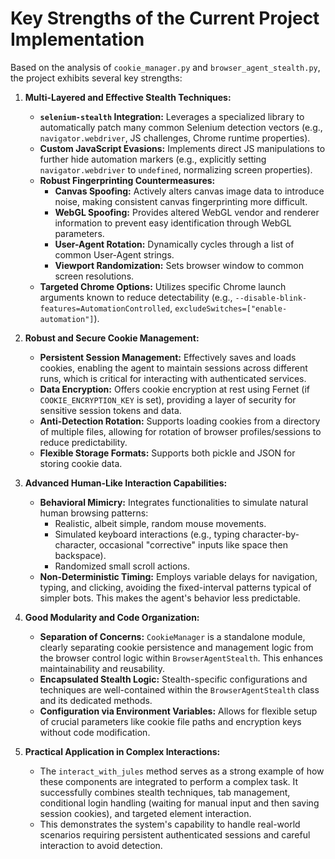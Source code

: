 # Key Strengths of the Current Project Implementation

Based on the analysis of `cookie_manager.py` and `browser_agent_stealth.py`, the project exhibits several key strengths:

1.  **Multi-Layered and Effective Stealth Techniques:**
    *   **`selenium-stealth` Integration:** Leverages a specialized library to automatically patch many common Selenium detection vectors (e.g., `navigator.webdriver`, JS challenges, Chrome runtime properties).
    *   **Custom JavaScript Evasions:** Implements direct JS manipulations to further hide automation markers (e.g., explicitly setting `navigator.webdriver` to `undefined`, normalizing screen properties).
    *   **Robust Fingerprinting Countermeasures:**
        *   **Canvas Spoofing:** Actively alters canvas image data to introduce noise, making consistent canvas fingerprinting more difficult.
        *   **WebGL Spoofing:** Provides altered WebGL vendor and renderer information to prevent easy identification through WebGL parameters.
        *   **User-Agent Rotation:** Dynamically cycles through a list of common User-Agent strings.
        *   **Viewport Randomization:** Sets browser window to common screen resolutions.
    *   **Targeted Chrome Options:** Utilizes specific Chrome launch arguments known to reduce detectability (e.g., `--disable-blink-features=AutomationControlled`, `excludeSwitches=["enable-automation"]`).

2.  **Robust and Secure Cookie Management:**
    *   **Persistent Session Management:** Effectively saves and loads cookies, enabling the agent to maintain sessions across different runs, which is critical for interacting with authenticated services.
    *   **Data Encryption:** Offers cookie encryption at rest using Fernet (if `COOKIE_ENCRYPTION_KEY` is set), providing a layer of security for sensitive session tokens and data.
    *   **Anti-Detection Rotation:** Supports loading cookies from a directory of multiple files, allowing for rotation of browser profiles/sessions to reduce predictability.
    *   **Flexible Storage Formats:** Supports both pickle and JSON for storing cookie data.

3.  **Advanced Human-Like Interaction Capabilities:**
    *   **Behavioral Mimicry:** Integrates functionalities to simulate natural human browsing patterns:
        *   Realistic, albeit simple, random mouse movements.
        *   Simulated keyboard interactions (e.g., typing character-by-character, occasional "corrective" inputs like space then backspace).
        *   Randomized small scroll actions.
    *   **Non-Deterministic Timing:** Employs variable delays for navigation, typing, and clicking, avoiding the fixed-interval patterns typical of simpler bots. This makes the agent's behavior less predictable.

4.  **Good Modularity and Code Organization:**
    *   **Separation of Concerns:** `CookieManager` is a standalone module, clearly separating cookie persistence and management logic from the browser control logic within `BrowserAgentStealth`. This enhances maintainability and reusability.
    *   **Encapsulated Stealth Logic:** Stealth-specific configurations and techniques are well-contained within the `BrowserAgentStealth` class and its dedicated methods.
    *   **Configuration via Environment Variables:** Allows for flexible setup of crucial parameters like cookie file paths and encryption keys without code modification.

5.  **Practical Application in Complex Interactions:**
    *   The `interact_with_jules` method serves as a strong example of how these components are integrated to perform a complex task. It successfully combines stealth techniques, tab management, conditional login handling (waiting for manual input and then saving session cookies), and targeted element interaction.
    *   This demonstrates the system's capability to handle real-world scenarios requiring persistent authenticated sessions and careful interaction to avoid detection.
